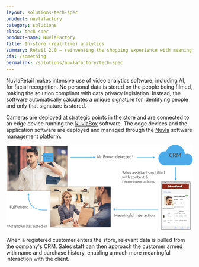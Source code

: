 ```yaml
---
layout: solutions-tech-spec
product: nuvlafactory
category: solutions
class: tech-spec
product-name: NuvlaFactory
title: In-store (real-time) analytics
summary: Retail 2.0 — reinventing the shopping experience with meaningful insights.
cfa: /something
permalink: /solutions/nuvlafactory/tech-spec
---
```


NuvlaRetail makes intensive use of video analytics software, including AI, for facial recognition. No personal data is stored on the people being filmed, making the solution compliant with data privacy legislation. Instead, the software automatically calculates a unique signature for identifying people and only that signature is stored.

Cameras are deployed at strategic points in the store and are connected to an edge device running the [NuvlaBox](https://sixsq.com/products-and-services/nuvlabox/overview) software. The edge devices and the application software are deployed and managed through the [Nuvla](/products-and-services/nuvla/overview) software management platform.


![NuvlaRetail](/img/content/nuvlaretail/nuvlaretail-real-time.png "NuvlaRetail")

When a registered customer enters the store, relevant data is pulled from the company's CRM. Sales staff can then approach the customer armed with name and purchase history, enabling a much more meaningful interaction with the client.
